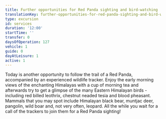 ```yaml
---
title: Further opportunities for Red Panda sighting and bird-watching
translationKey: further-opportunities-for-red-panda-sighting-and-bird-watching
type: excursion
id: services
duration: '12:00'
startTime: ''
transfer: 0
daysOfOperation: 127
vehicle: 1
guide: 0
dayAtLeisure: 1
active: 1
---
```

Today is another opportunity to follow the trail of a Red Panda, accompanied by an experienced wildlife tracker.    Enjoy the early morning views of the enchanting Himalayas with a cup of morning tea and afterwards try to get a glimpse of the many Eastern Himalayan birds - including red billed leothrix, chestnut neaded tesia and blood pheasant. Mammals that you may spot  include Himalayan black bear, muntjac deer, pangolin, wild boar and, not very often, leopard.    All the while you wait for a call of the trackers to join them for a Red Panda sighting!  
